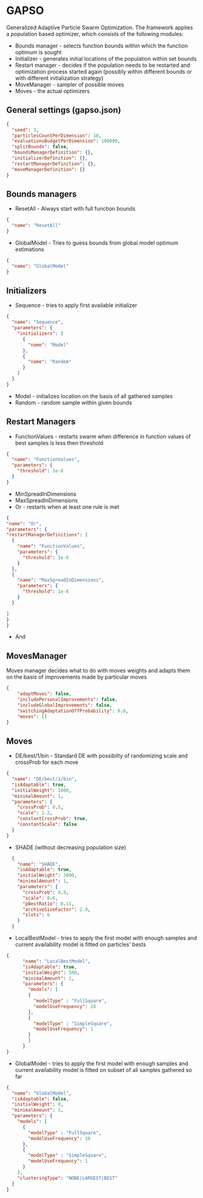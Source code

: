 # GAPSO

Generalized Adaptive Particle Swarm Optimization.
The framework applies a population based optimizer,
which consists of the following modules:

 * Bounds manager - selects
 function bounds within which the function optimum is sought
 * Initializer - generates initial locations of the population
 within set bounds
 * Restart manager - decides if the population needs to be restarted
 and optimization process started again (possibly within different bounds
 or with different initialization strategy)
 * MoveManager - sampler of possible moves
 * Moves - the actual optimizers

## General settings (gapso.json)

```json
{
  "seed": 1,
  "particlesCountPerDimension": 10,
  "evaluationsBudgetPerDimension": 100000,
  "splitBounds": false,
  "boundsManagerDefinition": {},
  "initializerDefinition": {},
  "restartManagerDefinition": {},
  "moveManagerDefinition": {}
}
```

## Bounds managers
  
  * ResetAll - Always start with full function bounds
```json
{
  "name": "ResetAll"
}
``` 
  * GlobalModel - Tries to guess bounds from global model optimum estimations
```json
{
  "name": "GlobalModel"
}
``` 
  

## Initializers
  
  * Sequence - tries to apply first available initializer
```json
{
  "name": "Sequence",
  "parameters": {
    "initializers": [
      {
        "name": "Model"
      },
      {
        "name": "Random"
      }
    ]
  }
}
```
  * Model - initializes location on the basis of all gathered samples
  * Random - random sample within given bounds
  
## Restart Managers

  * FunctionValues - restarts swarm when difference in function values
  of best samples is less then threshold
```json
{
  "name": "FunctionValues",
  "parameters": {
    "threshold": 1e-8
  }
}
```
  * MinSpreadInDimensions
  * MaxSpreadInDimensions 
  * Or - restarts when at least one rule is met
  ```json
{
"name": "Or",
"parameters": {
  "restartManagerDefinitions": [
    {
      "name": "FunctionValues",
      "parameters": {
        "threshold": 1e-8
      }
    },
    {
      "name": "MaxSpreadInDimensions",
      "parameters": {
        "threshold": 1e-8
      }
    }

  ]
}
}
```
  * And

## MovesManager  

Moves manager decides what to do with moves weights and adapts them on the basis of improvements
made by particular moves

```json
{
    "adaptMoves": false,
    "includePersonalImprovements": false,
    "includeGlobalImprovements": false,
    "switchingAdaptationOffProbability": 0.0,
    "moves": []
}

```

## Moves

  * DE/best/1/bin -
  Standard DE with possibilty of randomizing scale and crossProb for each move
```json
{
  "name": "DE/best/1/bin",
  "isAdaptable": true,
  "initialWeight": 1000,
  "minimalAmount": 1,
  "parameters": {
    "crossProb": 0.5,
    "scale": 1.2,
    "constantCrossProb": true,
    "constantScale": false
  }
}
```

  * SHADE (without decreasing population size)
  
```json
  {
    "name": "SHADE",
    "isAdaptable": true,
    "initialWeight": 3000,
    "minimalAmount": 1,
    "parameters": {
      "crossProb": 0.9,
      "scale": 0.6,
      "pBestRatio": 0.11,
      "archiveSizeFactor": 2.0,
      "slots": 6
    }
  }
```

  * LocalBestModel - tries to apply the first model with enough samples and current availability
  model is fitted on particles' bests

```json
{
      "name": "LocalBestModel",
      "isAdaptable": true,
      "initialWeight": 500,
      "minimalAmount": 1,
      "parameters": {
        "models": [
        {
          "modelType" : "FullSquare",
          "modelUseFrequency": 20
        },
        {
          "modelType" : "SimpleSquare",
          "modelUseFrequency": 1
        }
        ]
      }
}
```

  * GlobalModel - tries to apply the first model with enough samples and current availability
  model is fitted on subset of all samples gathered so far

```json
{
  "name": "GlobalModel",
  "isAdaptable": false,
  "initialWeight": 0,
  "minimalAmount": 2,
  "parameters": {
    "models": [
      {
        "modelType" : "FullSquare",
        "modelUseFrequency": 20
      },
      {
        "modelType" : "SimpleSquare",
        "modelUseFrequency": 1
      }
    ],
    "clusteringType": "NONE|LARGEST|BEST"
  }
}
```



